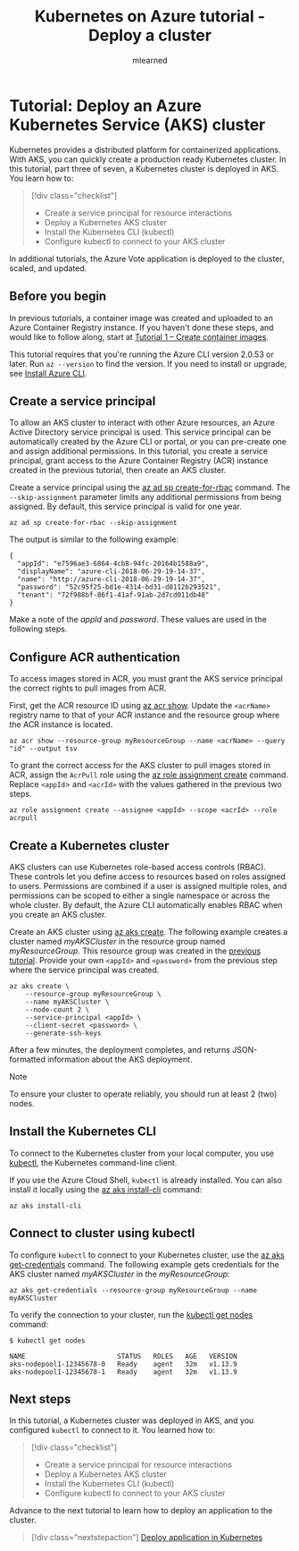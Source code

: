 ﻿---
title: Kubernetes on Azure tutorial - Deploy a cluster
description: In this Azure Kubernetes Service (AKS) tutorial, you create an AKS cluster and use kubectl to connect to the Kubernetes master node.
services: container-service
author: mlearned

ms.service: container-service
ms.topic: tutorial
ms.date: 12/19/2018
ms.author: mlearned
ms.custom: mvc

#Customer intent: As a developer or IT pro, I want to learn how to create an Azure Kubernetes Service (AKS) cluster so that I can deploy and run my own applications.
---

# Tutorial: Deploy an Azure Kubernetes Service (AKS) cluster

Kubernetes provides a distributed platform for containerized applications. With AKS, you can quickly create a production ready Kubernetes cluster. In this tutorial, part three of seven, a Kubernetes cluster is deployed in AKS. You learn how to:

> [!div class="checklist"]
> * Create a service principal for resource interactions
> * Deploy a Kubernetes AKS cluster
> * Install the Kubernetes CLI (kubectl)
> * Configure kubectl to connect to your AKS cluster

In additional tutorials, the Azure Vote application is deployed to the cluster, scaled, and updated.

## Before you begin

In previous tutorials, a container image was created and uploaded to an Azure Container Registry instance. If you haven't done these steps, and would like to follow along, start at [Tutorial 1 – Create container images][aks-tutorial-prepare-app].

This tutorial requires that you're running the Azure CLI version 2.0.53 or later. Run `az --version` to find the version. If you need to install or upgrade, see [Install Azure CLI][azure-cli-install].

## Create a service principal

To allow an AKS cluster to interact with other Azure resources, an Azure Active Directory service principal is used. This service principal can be automatically created by the Azure CLI or portal, or you can pre-create one and assign additional permissions. In this tutorial, you create a service principal, grant access to the Azure Container Registry (ACR) instance created in the previous tutorial, then create an AKS cluster.

Create a service principal using the [az ad sp create-for-rbac][] command. The `--skip-assignment` parameter limits any additional permissions from being assigned. By default, this service principal is valid for one year.

```azurecli
az ad sp create-for-rbac --skip-assignment
```

The output is similar to the following example:

```
{
  "appId": "e7596ae3-6864-4cb8-94fc-20164b1588a9",
  "displayName": "azure-cli-2018-06-29-19-14-37",
  "name": "http://azure-cli-2018-06-29-19-14-37",
  "password": "52c95f25-bd1e-4314-bd31-d8112b293521",
  "tenant": "72f988bf-86f1-41af-91ab-2d7cd011db48"
}
```

Make a note of the *appId* and *password*. These values are used in the following steps.

## Configure ACR authentication

To access images stored in ACR, you must grant the AKS service principal the correct rights to pull images from ACR.

First, get the ACR resource ID using [az acr show][]. Update the `<acrName>` registry name to that of your ACR instance and the resource group where the ACR instance is located.

```azurecli
az acr show --resource-group myResourceGroup --name <acrName> --query "id" --output tsv
```

To grant the correct access for the AKS cluster to pull images stored in ACR, assign the `AcrPull` role using the [az role assignment create][] command. Replace `<appId`> and `<acrId>` with the values gathered in the previous two steps.

```azurecli
az role assignment create --assignee <appId> --scope <acrId> --role acrpull
```

## Create a Kubernetes cluster

AKS clusters can use Kubernetes role-based access controls (RBAC). These controls let you define access to resources based on roles assigned to users. Permissions are combined if a user is assigned multiple roles, and permissions can be scoped to either a single namespace or across the whole cluster. By default, the Azure CLI automatically enables RBAC when you create an AKS cluster.

Create an AKS cluster using [az aks create][]. The following example creates a cluster named *myAKSCluster* in the resource group named *myResourceGroup*. This resource group was created in the [previous tutorial][aks-tutorial-prepare-acr]. Provide your own `<appId>` and `<password>` from the previous step where the service principal was created.

```azurecli
az aks create \
    --resource-group myResourceGroup \
    --name myAKSCluster \
    --node-count 2 \
    --service-principal <appId> \
    --client-secret <password> \
    --generate-ssh-keys
```

After a few minutes, the deployment completes, and returns JSON-formatted information about the AKS deployment.

> [!NOTE]
> To ensure your cluster to operate reliably, you should run at least 2 (two) nodes.

## Install the Kubernetes CLI

To connect to the Kubernetes cluster from your local computer, you use [kubectl][kubectl], the Kubernetes command-line client.

If you use the Azure Cloud Shell, `kubectl` is already installed. You can also install it locally using the [az aks install-cli][] command:

```azurecli
az aks install-cli
```

## Connect to cluster using kubectl

To configure `kubectl` to connect to your Kubernetes cluster, use the [az aks get-credentials][] command. The following example gets credentials for the AKS cluster named *myAKSCluster* in the *myResourceGroup*:

```azurecli
az aks get-credentials --resource-group myResourceGroup --name myAKSCluster
```

To verify the connection to your cluster, run the [kubectl get nodes][kubectl-get] command:

```
$ kubectl get nodes

NAME                       STATUS   ROLES   AGE   VERSION
aks-nodepool1-12345678-0   Ready    agent   32m   v1.13.9
aks-nodepool1-12345678-1   Ready    agent   32m   v1.13.9
```

## Next steps

In this tutorial, a Kubernetes cluster was deployed in AKS, and you configured `kubectl` to connect to it. You learned how to:

> [!div class="checklist"]
> * Create a service principal for resource interactions
> * Deploy a Kubernetes AKS cluster
> * Install the Kubernetes CLI (kubectl)
> * Configure kubectl to connect to your AKS cluster

Advance to the next tutorial to learn how to deploy an application to the cluster.

> [!div class="nextstepaction"]
> [Deploy application in Kubernetes][aks-tutorial-deploy-app]

<!-- LINKS - external -->
[kubectl]: https://kubernetes.io/docs/user-guide/kubectl/
[kubectl-get]: https://kubernetes.io/docs/reference/generated/kubectl/kubectl-commands#get

<!-- LINKS - internal -->
[aks-tutorial-deploy-app]: ./tutorial-kubernetes-deploy-application.md
[aks-tutorial-prepare-acr]: ./tutorial-kubernetes-prepare-acr.md
[aks-tutorial-prepare-app]: ./tutorial-kubernetes-prepare-app.md
[az ad sp create-for-rbac]: /cli/azure/ad/sp#az-ad-sp-create-for-rbac
[az acr show]: /cli/azure/acr#az-acr-show
[az role assignment create]: /cli/azure/role/assignment#az-role-assignment-create
[az aks create]: /cli/azure/aks#az-aks-create
[az aks install-cli]: /cli/azure/aks#az-aks-install-cli
[az aks get-credentials]: /cli/azure/aks#az-aks-get-credentials
[azure-cli-install]: /cli/azure/install-azure-cli
